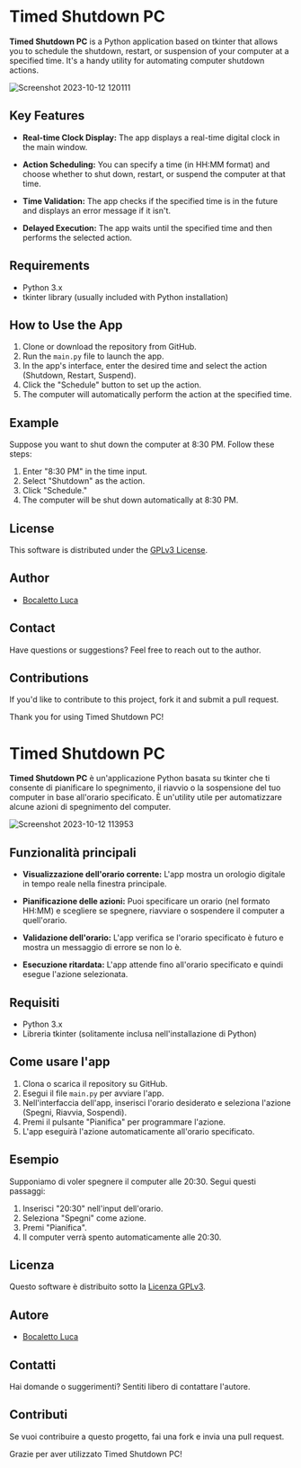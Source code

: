 # Timed Shutdown PC

**Timed Shutdown PC** is a Python application based on tkinter that allows you to schedule the shutdown, restart, or suspension of your computer at a specified time. It's a handy utility for automating computer shutdown actions.

![Screenshot 2023-10-12 120111](https://github.com/elektronoide/Timed-Shutdown-PC/assets/134635227/99b10534-34ae-4bdd-8701-fad258faceef)

## Key Features

- **Real-time Clock Display:** The app displays a real-time digital clock in the main window.

- **Action Scheduling:** You can specify a time (in HH:MM format) and choose whether to shut down, restart, or suspend the computer at that time.

- **Time Validation:** The app checks if the specified time is in the future and displays an error message if it isn't.

- **Delayed Execution:** The app waits until the specified time and then performs the selected action.

## Requirements

- Python 3.x
- tkinter library (usually included with Python installation)

## How to Use the App

1. Clone or download the repository from GitHub.
2. Run the `main.py` file to launch the app.
3. In the app's interface, enter the desired time and select the action (Shutdown, Restart, Suspend).
4. Click the "Schedule" button to set up the action.
5. The computer will automatically perform the action at the specified time.

## Example

Suppose you want to shut down the computer at 8:30 PM. Follow these steps:

1. Enter "8:30 PM" in the time input.
2. Select "Shutdown" as the action.
3. Click "Schedule."
4. The computer will be shut down automatically at 8:30 PM.

## License

This software is distributed under the [GPLv3 License](LICENSE).

## Author

- [Bocaletto Luca](https://github.com/elektronoide)

## Contact

Have questions or suggestions? Feel free to reach out to the author.

## Contributions

If you'd like to contribute to this project, fork it and submit a pull request.

Thank you for using Timed Shutdown PC!

# Timed Shutdown PC

**Timed Shutdown PC** è un'applicazione Python basata su tkinter che ti consente di pianificare lo spegnimento, il riavvio o la sospensione del tuo computer in base all'orario specificato. È un'utility utile per automatizzare alcune azioni di spegnimento del computer.

![Screenshot 2023-10-12 113953](https://github.com/elektronoide/Timed-Shutdown-PC/assets/134635227/3e820e0e-766a-4f37-8fa2-c6dc912b57d4)

## Funzionalità principali

- **Visualizzazione dell'orario corrente:** L'app mostra un orologio digitale in tempo reale nella finestra principale.

- **Pianificazione delle azioni:** Puoi specificare un orario (nel formato HH:MM) e scegliere se spegnere, riavviare o sospendere il computer a quell'orario.

- **Validazione dell'orario:** L'app verifica se l'orario specificato è futuro e mostra un messaggio di errore se non lo è.

- **Esecuzione ritardata:** L'app attende fino all'orario specificato e quindi esegue l'azione selezionata.

## Requisiti

- Python 3.x
- Libreria tkinter (solitamente inclusa nell'installazione di Python)

## Come usare l'app

1. Clona o scarica il repository su GitHub.
2. Esegui il file `main.py` per avviare l'app.
3. Nell'interfaccia dell'app, inserisci l'orario desiderato e seleziona l'azione (Spegni, Riavvia, Sospendi).
4. Premi il pulsante "Pianifica" per programmare l'azione.
5. L'app eseguirà l'azione automaticamente all'orario specificato.

## Esempio

Supponiamo di voler spegnere il computer alle 20:30. Segui questi passaggi:

1. Inserisci "20:30" nell'input dell'orario.
2. Seleziona "Spegni" come azione.
3. Premi "Pianifica".
4. Il computer verrà spento automaticamente alle 20:30.

## Licenza

Questo software è distribuito sotto la [Licenza GPLv3](LICENSE).

## Autore

- [Bocaletto Luca](https://github.com/elektronoide)

## Contatti

Hai domande o suggerimenti? Sentiti libero di contattare l'autore.

## Contributi

Se vuoi contribuire a questo progetto, fai una fork e invia una pull request.

Grazie per aver utilizzato Timed Shutdown PC!
